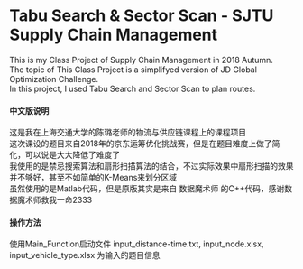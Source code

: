 # Tabu Search & Sector Scan - SJTU Supply Chain Management
This is my Class Project of Supply Chain Management in 2018 Autumn.  
The topic of This Class Project is a simplifyed version of JD Global Optimization Challenge.  
In this project, I used Tabu Search and Sector Scan to plan routes.  

#### 中文版说明
这是我在上海交通大学的陈璐老师的物流与供应链课程上的课程项目  
这次课设的题目来自2018年的京东运筹优化挑战赛，但是在题目难度上做了简化，可以说是大大降低了难度了  
我使用的是禁忌搜索算法和扇形扫描算法的结合，不过实际效果中扇形扫描的效果并不够好，甚至不如简单的K-Means来划分区域  
虽然使用的是Matlab代码，但是原版其实是来自 数据魔术师 的C++代码，感谢数据魔术师救我一命2333

#### 操作方法
使用Main_Function启动文件
input_distance-time.txt, input_node.xlsx, input_vehicle_type.xlsx 为输入的题目信息
